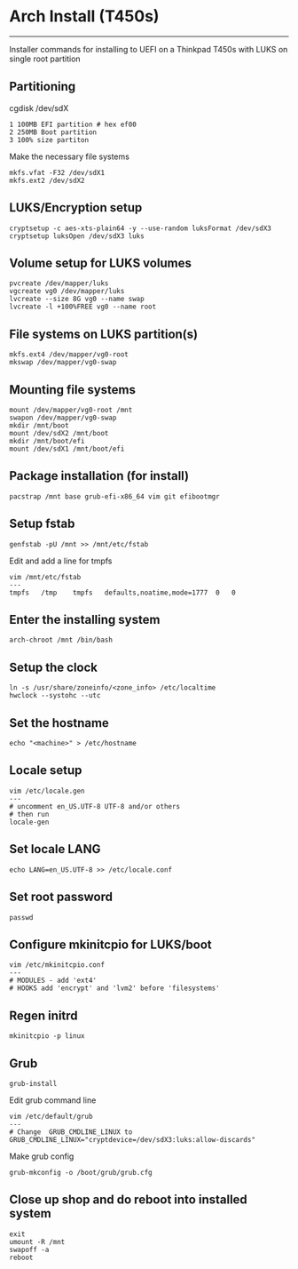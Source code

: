 # Arch Install (T450s)
---

Installer commands for installing to UEFI on a Thinkpad T450s with LUKS on single root partition

## Partitioning
cgdisk /dev/sdX
```
1 100MB EFI partition # hex ef00
2 250MB Boot partition 
3 100% size partiton 
```

Make the necessary file systems
```
mkfs.vfat -F32 /dev/sdX1
mkfs.ext2 /dev/sdX2
```

## LUKS/Encryption setup 
```
cryptsetup -c aes-xts-plain64 -y --use-random luksFormat /dev/sdX3
cryptsetup luksOpen /dev/sdX3 luks
```

## Volume setup for LUKS volumes
```
pvcreate /dev/mapper/luks
vgcreate vg0 /dev/mapper/luks
lvcreate --size 8G vg0 --name swap
lvcreate -l +100%FREE vg0 --name root
```

## File systems on LUKS partition(s) 
```
mkfs.ext4 /dev/mapper/vg0-root
mkswap /dev/mapper/vg0-swap
```

## Mounting file systems
```
mount /dev/mapper/vg0-root /mnt 
swapon /dev/mapper/vg0-swap 
mkdir /mnt/boot
mount /dev/sdX2 /mnt/boot
mkdir /mnt/boot/efi
mount /dev/sdX1 /mnt/boot/efi
```

## Package installation (for install)
```
pacstrap /mnt base grub-efi-x86_64 vim git efibootmgr
```

## Setup fstab
```
genfstab -pU /mnt >> /mnt/etc/fstab
```

Edit and add a line for tmpfs
```
vim /mnt/etc/fstab
---
tmpfs	/tmp	tmpfs	defaults,noatime,mode=1777	0	0
```

## Enter the installing system
```
arch-chroot /mnt /bin/bash
```

## Setup the clock
```
ln -s /usr/share/zoneinfo/<zone_info> /etc/localtime
hwclock --systohc --utc
```

## Set the hostname 
```
echo "<machine>" > /etc/hostname
```

## Locale setup
```
vim /etc/locale.gen
---
# uncomment en_US.UTF-8 UTF-8 and/or others
# then run
locale-gen
```

## Set locale LANG
```
echo LANG=en_US.UTF-8 >> /etc/locale.conf
```

## Set root password
```
passwd
```

## Configure mkinitcpio for LUKS/boot
```
vim /etc/mkinitcpio.conf
---
# MODULES - add 'ext4'
# HOOKS add 'encrypt' and 'lvm2' before 'filesystems'
```

## Regen initrd 
```
mkinitcpio -p linux
```

## Grub
```
grub-install

```

Edit grub command line
```
vim /etc/default/grub
---
# Change  GRUB_CMDLINE_LINUX to GRUB_CMDLINE_LINUX="cryptdevice=/dev/sdX3:luks:allow-discards"
```

Make grub config
```
grub-mkconfig -o /boot/grub/grub.cfg
```

## Close up shop and do reboot into installed system
```
exit
umount -R /mnt
swapoff -a
reboot
```

